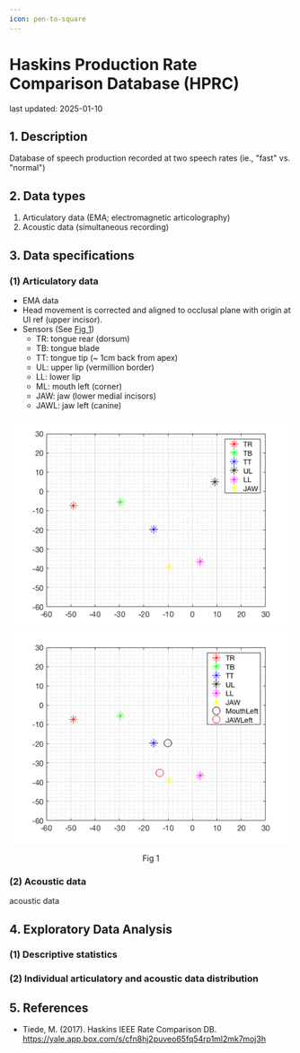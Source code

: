 ```yaml
---
icon: pen-to-square
---
```


# Haskins Production Rate Comparison Database (HPRC)
last updated: 2025-01-10

## 1. Description
Database of speech production recorded at two speech rates (ie., "fast" vs. "normal")

## 2. Data types
1. Articulatory data (EMA; electromagnetic articolography)
2. Acoustic data (simultaneous recording)

## 3. Data specifications
### (1) Articulatory data
- EMA data
- Head movement is corrected and aligned to occlusal plane with origin at UI ref (upper incisor).
- Sensors (See [Fig 1](#fig1))
    - TR: tongue rear (dorsum)
    - TB:  tongue blade
    - TT: tongue tip (~ 1cm back from apex)
    - UL: upper lip (vermillion border)
    - LL: lower lip
    - ML: mouth left (corner)
    - JAW: jaw (lower medial incisors)
    - JAWL: jaw left (canine)

<!-- <div style="display:flex; justify-content:center; align-items:center"> -->
<!-- <img src="../../assets/ieee_rate_comparison/EMA_config.png" />
<img src="../../assets/ieee_rate_comparison/EMA_config_all.png" /> -->
![EMA Config](../../assets/ieee_rate_comparison/EMA_config.png)
![EMA Config All](../../assets/ieee_rate_comparison/EMA_config_all.png)
<!-- </div> -->
<figcaption id="fig1" style="display:flex; justify-content:center; align-items:center">Fig 1</figcaption>

### (2) Acoustic data
acoustic data

## 4. Exploratory Data Analysis
### (1) Descriptive statistics


### (2) Individual articulatory and acoustic data distribution



## 5. References
- Tiede, M. (2017). Haskins IEEE Rate Comparison DB. https://yale.app.box.com/s/cfn8hj2puveo65fq54rp1ml2mk7moj3h

